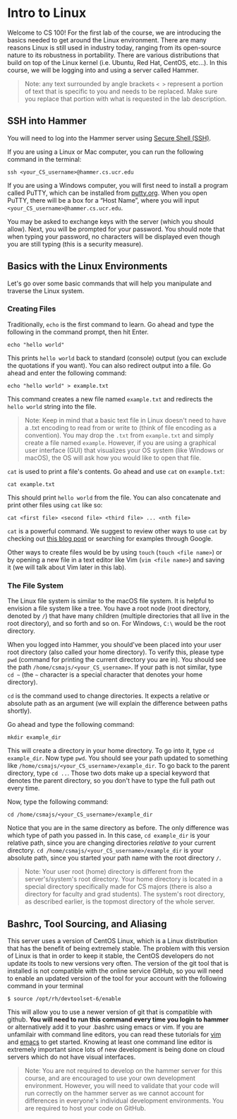 # Intro to Linux

Welcome to CS 100! For the first lab of the course, we are introducing the basics needed to get around the Linux environment. There are many reasons Linux is still used in industry today, ranging from its open-source nature to its robustness in portability. There are various distributions that build on top of the Linux kernel (i.e. Ubuntu, Red Hat, CentOS, etc...). In this course, we will be logging into and using a server called Hammer.

> Note: any text surrounded by angle brackets `< >` represent a portion of text that is specific to you and needs to be replaced. Make sure you replace that portion with what is requested in the lab description.

## SSH into Hammer 

You will need to log into the Hammer server using [Secure Shell (SSH)](https://www.ssh.com/ssh/protocol). 

If you are using a Linux or Mac computer, you can run the following command in the terminal:

```
ssh <your_CS_username>@hammer.cs.ucr.edu
```

If you are using a Windows computer, you will first need to install a program called PuTTY, which can be installed from [putty.org](http://www.putty.org/). When you open PuTTY, there will be a box for a “Host Name”, where you will input `<your_CS_username>@hammer.cs.ucr.edu`.

You may be asked to exchange keys with the server (which you should allow). Next, you will be prompted for your password. You should note that when typing your password, no characters will be displayed even though you are still typing (this is a security measure).

## Basics with the Linux Environments

Let's go over some basic commands that will help you manipulate and traverse the Linux system.

### Creating Files

Traditionally, `echo` is the first command to learn. Go ahead and type the following in the command prompt, then hit Enter.

```
echo "hello world"
```

This prints `hello world` back to standard (console) output (you can exclude the quotations if you want). You can also redirect output into a file. Go ahead and enter the following command:

```
echo "hello world" > example.txt
```

This command creates a new file named `example.txt` and redirects the `hello world` string into the file.

> Note: Keep in mind that a basic text file in Linux doesn't need to have a .txt encoding to read from or write to (think of file encoding as a convention). You may drop the `.txt` from `example.txt` and simply create a file named `example`. However, if you are using a graphical user interface (GUI) that visualizes your OS system (like Windows or macOS), the OS will ask how you would like to open that file.

`cat` is used to print a file's contents. Go ahead and use `cat` on `example.txt`:

```
cat example.txt
```

This should print `hello world` from the file. You can also concatenate and print other files using `cat` like so:

```
cat <first file> <second file> <third file> ... <nth file>
```

`cat` is a powerful command. We suggest to review other ways to use `cat` by checking out [this blog post](https://www.tecmint.com/13-basic-cat-command-examples-in-linux/) or searching for examples through Google.

Other ways to create files would be by using `touch` (`touch <file name>`) or by opening a new file in a text editor like Vim (`vim <file name>`) and saving it (we will talk about Vim later in this lab).

### The File System

The Linux file system is similar to the macOS file system. It is helpful to envision a file system like a tree. You have a root node (root directory, denoted by `/`) that have many children (multiple directories that all live in the root directory), and so forth and so on. For Windows, `C:\` would be the root directory.

When you logged into Hammer, you should've been placed into your user root directory (also called your home directory). To verify this, please type `pwd` (command for printing the current directory you are in). You should see the path `/home/csmajs/<your_CS_username>`. If your path is not similar, type `cd ~` (the `~` character is a special character that denotes your home directory).

`cd` is the command used to change directories. It expects a relative or absolute path as an argument (we will explain the difference between paths shortly).

Go ahead and type the following command:

```
mkdir example_dir
```

This will create a directory in your home directory. To go into it, type `cd example_dir`. Now type `pwd`. You should see your path updated to something like `/home/csmajs/<your_CS_username>/example_dir`. To go back to the parent directory, type `cd ..`. Those two dots make up a special keyword that denotes the parent directory, so you don't have to type the full path out every time.

Now, type the following command:

```
cd /home/csmajs/<your_CS_username>/example_dir
```

Notice that you are in the same directory as before. The only difference was which type of path you passed in. In this case, `cd example_dir` is your relative path, since you are changing directories *relative to* your current directory. `cd /home/csmajs/<your_CS_username>/example_dir` is your absolute path, since you started your path name with the root directory `/`.

> Note: Your user root (home) directory is different from the server's/system's root directory. Your home directory is located in a special directory specifically made for CS majors (there is also a directory for faculty and grad students). The system's root directory, as described earlier, is the topmost directory of the whole server.

## Bashrc, Tool Sourcing, and Aliasing

This server uses a version of CentOS Linux, which is a Linux distribution that has the benefit of being extremely stable. The problem with this version of Linux is that in order to keep it stable, the CentOS developers do not update its tools to new versions very often. The version of the git tool that is installed is not compatible with the online service GitHub, so you will need to enable an updated version of the tool for your account with the following command in your terminal

```
$ source /opt/rh/devtoolset-6/enable
```

This will allow you to use a newer version of git that is compatible with github. **You will need to run this command every time you login to hammer** or alternatively add it to your .bashrc using emacs or vim. If you are unfamilair with command line editors, you can read these tutorials for [vim](https://www.linux.com/tutorials/vim-101-beginners-guide-vim/) and [emacs](http://www.jesshamrick.com/2012/09/10/absolute-beginners-guide-to-emacs/) to get started. Knowing at least one command line editor is extremely important since lots of new development is being done on cloud servers which do not have visual interfaces.

> Note: You are not required to develop on the hammer server for this course, and are encouraged to use your own development environment. However, you will need to validate that your code will run correctly on the hammer server as we cannot account for differences in everyone's individual development environments. You are required to host your code on GitHub.
